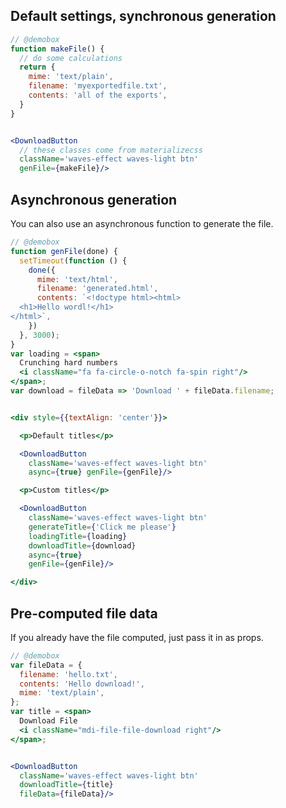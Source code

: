 <!--
---
title: DownloadButton
colors: pink
fontPair: Fugaz One
ga: UA-7002862-5
source: https://github.com/notablemind/downloadbutton/raw/master/Readme.md
css: |
  .DownloadButton {
    font-size: 16px;
    font-family: sans-serif;
  }
styles:
  - https://cdnjs.cloudflare.com/ajax/libs/font-awesome/4.3.0/css/font-awesome.min.css
  - https://cdnjs.cloudflare.com/ajax/libs/materialize/0.95.0/css/materialize.min.css
scripts:
  - download-button.js
  - https://code.jquery.com/jquery-2.1.1.min.js
  - https://cdnjs.cloudflare.com/ajax/libs/materialize/0.95.0/js/materialize.min.js
links:
  home: ./
  demos:
  github: https://github.com/notablemind/downloadbutton

---
-->

## Default settings, synchronous generation

```jsx
// @demobox
function makeFile() {
  // do some calculations
  return {
    mime: 'text/plain',
    filename: 'myexportedfile.txt',
    contents: 'all of the exports',
  }
}


<DownloadButton
  // these classes come from materializecss
  className='waves-effect waves-light btn' 
  genFile={makeFile}/>
```

## Asynchronous generation

You can also use an asynchronous function to generate the file.

```jsx
// @demobox
function genFile(done) {
  setTimeout(function () {
    done({
      mime: 'text/html',
      filename: 'generated.html',
      contents: `<!doctype html><html>
  <h1>Hello wordl!</h1>
</html>`,
    })
  }, 3000);
}
var loading = <span>
  Crunching hard numbers
  <i className="fa fa-circle-o-notch fa-spin right"/>
</span>;
var download = fileData => 'Download ' + fileData.filename;


<div style={{textAlign: 'center'}}>

  <p>Default titles</p>

  <DownloadButton
    className='waves-effect waves-light btn' 
    async={true} genFile={genFile}/>

  <p>Custom titles</p>

  <DownloadButton
    className='waves-effect waves-light btn' 
    generateTitle={'Click me please'}
    loadingTitle={loading}
    downloadTitle={download}
    async={true}
    genFile={genFile}/>

</div>
```

## Pre-computed file data

If you already have the file computed, just pass it in as props.

```jsx
// @demobox
var fileData = {
  filename: 'hello.txt',
  contents: 'Hello download!',
  mime: 'text/plain',
};
var title = <span>
  Download File
  <i className="mdi-file-file-download right"/>
</span>;


<DownloadButton
  className='waves-effect waves-light btn' 
  downloadTitle={title}
  fileData={fileData}/>
```


